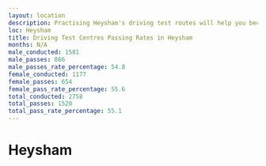 ```yaml
---
layout: location
description: Practising Heysham's driving test routes will help you become more confident in your gear-changing abilities.
loc: Heysham
title: Driving Test Centres Passing Rates in Heysham
months: N/A
male_conducted: 1581
male_passes: 866
male_passes_rate_percentage: 54.8
female_conducted: 1177
female_passes: 654
female_pass_rate_percentage: 55.6
total_conducted: 2758
total_passes: 1520
total_pass_rate_percentage: 55.1
---
```


# Heysham
